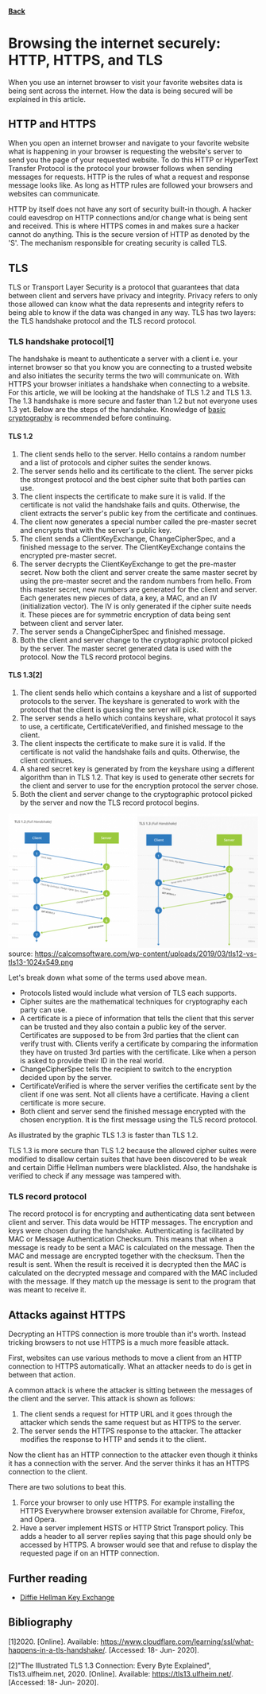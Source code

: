 #### [Back](./README.md)

# Browsing the internet securely: HTTP, HTTPS, and TLS 

When you use an internet browser to visit your favorite websites data is being sent across the internet. How the data is being secured will be explained in this article.

## HTTP and HTTPS
When you open an internet browser and navigate to your favorite website what is happening in your browser is requesting the website's server to send you the page of your requested website. To do this HTTP or HyperText Transfer Protocol is the protocol your browser follows when sending messages for requests. HTTP is the rules of what a request and response message looks like. As long as HTTP rules are followed your browsers and websites can communicate.

HTTP by itself does not have any sort of security built-in though. A hacker could eavesdrop on HTTP connections and/or change what is being sent and received. This is where HTTPS comes in and makes sure a hacker cannot do anything. This is the secure version of HTTP as denoted by the 'S'. The mechanism responsible for creating security is called TLS.

## TLS
TLS or Transport Layer Security is a protocol that guarantees that data between client and servers have privacy and integrity. Privacy refers to only those allowed can know what the data represents and integrity refers to being able to know if the data was changed in any way. TLS has two layers: the TLS handshake protocol and the TLS record protocol.

### TLS handshake protocol[1]
The handshake is meant to authenticate a server with a client i.e. your internet browser so that you know you are connecting to a trusted website and also initiates the security terms the two will communicate on. With HTTPS your browser initiates a handshake when connecting to a website. For this article, we will be looking at the handshake of TLS 1.2 and TLS 1.3. The 1.3 handshake is more secure and faster than 1.2 but not everyone uses 1.3 yet. Below are the steps of the handshake. Knowledge of [basic cryptography](https://github.com/TheCountOfPeru/IT-Security-For-Dummies/blob/master/Basic%20Cryptography.md) is recommended before continuing.

#### TLS 1.2
1. The client sends hello to the server. Hello contains a random number and a list of protocols and cipher suites the sender knows.
2. The server sends hello and its certificate to the client. The server picks the strongest protocol and the best cipher suite that both parties can use. 
3. The client inspects the certificate to make sure it is valid. If the certificate is not valid the handshake fails and quits. Otherwise, the client extracts the server's public key from the certificate and continues.
4. The client now generates a special number called the pre-master secret and encrypts that with the server's public key.
5. The client sends a ClientKeyExchange, ChangeCipherSpec, and a finished message to the server. The ClientKeyExchange contains the encrypted pre-master secret.
6. The server decrypts the ClientKeyExchange to get the pre-master secret. Now both the client and server create the same master secret by using the pre-master secret and the random numbers from hello. From this master secret, new numbers are generated for the client and server. Each generates new pieces of data, a key, a MAC, and an IV (initialization vector). The IV is only generated if the cipher suite needs it. These pieces are for symmetric encryption of data being sent between client and server later.
7. The server sends a ChangeCipherSpec and finished message. 
8. Both the client and server change to the cryptographic protocol picked by the server. The master secret generated data is used with the protocol. Now the TLS record protocol begins.

#### TLS 1.3[2]
1. The client sends hello which contains a keyshare and a list of supported protocols to the server. The keyshare is generated to work with the protocol that the client is guessing the server will pick.
2. The server sends a hello which contains keyshare, what protocol it says to use, a certificate, CertificateVerified, and finished message to the client.
3. The client inspects the certificate to make sure it is valid. If the certificate is not valid the handshake fails and quits. Otherwise, the client continues.
4. A shared secret key is generated by from the keyshare using a different algorithm than in TLS 1.2. That key is used to generate other secrets for the client and server to use for the encryption protocol the server chose.
5. Both the client and server change to the cryptographic protocol picked by the server and now the TLS record protocol begins.

![tls handshake](https://github.com/TheCountOfPeru/IT-Security-For-Dummies/blob/master/images/tls12vstls13.png)
source: https://calcomsoftware.com/wp-content/uploads/2019/03/tls12-vs-tls13-1024x549.png

Let's break down what some of the terms used above mean.

* Protocols listed would include what version of TLS each supports.
* Cipher suites are the mathematical techniques for cryptography each party can use.
* A certificate is a piece of information that tells the client that this server can be trusted and they also contain a public key of the server. Certificates are supposed to be from 3rd parties that the client can verify trust with. Clients verify a certificate by comparing the information they have on trusted 3rd parties with the certificate. Like when a person is asked to provide their ID in the real world.
* ChangeCipherSpec tells the recipient to switch to the encryption decided upon by the server.
* CertificateVerified is where the server verifies the certificate sent by the client if one was sent. Not all clients have a certificate. Having a client certificate is more secure.
* Both client and server send the finished message encrypted with the chosen encryption. It is the first message using the TLS record protocol.

As illustrated by the graphic TLS 1.3 is faster than TLS 1.2.

TLS 1.3 is more secure than TLS 1.2 because the allowed cipher suites were modified to disallow certain suites that have been discovered to be weak and certain Diffie Hellman numbers were blacklisted. Also, the handshake is verified to check if any message was tampered with.

### TLS record protocol
The record protocol is for encrypting and authenticating data sent between client and server. This data would be HTTP messages. The encryption and keys were chosen during the handshake. Authenticating is facilitated by MAC or Message Authentication Checksum. This means that when a message is ready to be sent a MAC is calculated on the message. Then the MAC and message are encrypted together with the checksum. Then the result is sent. When the result is received it is decrypted then the MAC is calculated on the decrypted message and compared with the MAC included with the message. If they match up the message is sent to the program that was meant to receive it.

## Attacks against HTTPS
Decrypting an HTTPS connection is more trouble than it's worth. Instead tricking browsers to not use HTTPS is a much more feasible attack.

First, websites can use various methods to move a client from an HTTP connection to HTTPS automatically. What an attacker needs to do is get in between that action.

A common attack is where the attacker is sitting between the messages of the client and the server. This attack is shown as follows:

1. The client sends a request for HTTP URL and it goes through the attacker which sends the same request but as HTTPS to the server.
2. The server sends the HTTPS response to the attacker. The attacker modifies the response to HTTP and sends it to the client. 

Now the client has an HTTP connection to the attacker even though it thinks it has a connection with the server. And the server thinks it has an HTTPS connection to the client.

There are two solutions to beat this.
1. Force your browser to only use HTTPS. For example installing the HTTPS Everywhere browser extension available for Chrome, Firefox, and Opera.
2. Have a server implement HSTS or HTTP Strict Transport policy. This adds a header to all server replies saying that this page should only be accessed by HTTPS. A browser would see that and refuse to display the requested page if on an HTTP connection.

## Further reading
* [Diffie Hellman Key Exchange](https://www.comparitech.com/blog/information-security/diffie-hellman-key-exchange/)

## Bibliography
[1]2020. [Online]. Available: https://www.cloudflare.com/learning/ssl/what-happens-in-a-tls-handshake/. [Accessed: 18- Jun- 2020].

[2]"The Illustrated TLS 1.3 Connection: Every Byte Explained", Tls13.ulfheim.net, 2020. [Online]. Available: https://tls13.ulfheim.net/. [Accessed: 18- Jun- 2020].